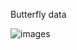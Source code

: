 Butterfly data


![images](https://user-images.githubusercontent.com/111931251/190461084-03583880-d4fd-4075-b666-79c6241eaf66.jpg)
